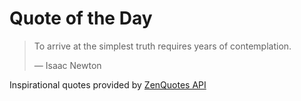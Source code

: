 # Quote of the Day

<!-- QUOTE_START -->
> To arrive at the simplest truth requires years of contemplation.
>
> — Isaac Newton

Inspirational quotes provided by <a href="https://zenquotes.io/" target="_blank">ZenQuotes API</a>
<!-- QUOTE_END -->